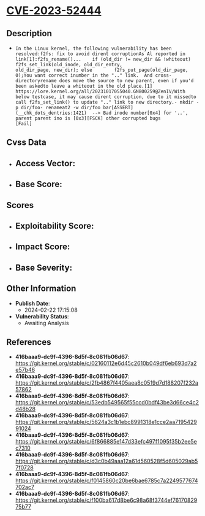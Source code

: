 
# [CVE-2023-52444](https://cve.mitre.org/cgi-bin/cvename.cgi?name=CVE-2023-52444)

## Description

- `In the Linux kernel, the following vulnerability has been resolved:f2fs: fix to avoid dirent corruptionAs Al reported in link[1]:f2fs_rename()...	if (old_dir != new_dir && !whiteout)		f2fs_set_link(old_inode, old_dir_entry,					old_dir_page, new_dir);	else		f2fs_put_page(old_dir_page, 0);You want correct inumber in the ".." link.  And cross-directoryrename does move the source to new parent, even if you'd been askedto leave a whiteout in the old place.[1] https://lore.kernel.org/all/20231017055040.GN800259@ZenIV/With below testcase, it may cause dirent corruption, due to it missedto call f2fs_set_link() to update ".." link to new directory.- mkdir -p dir/foo- renameat2 -w dir/foo bar[ASSERT] (__chk_dots_dentries:1421)  --> Bad inode number[0x4] for '..', parent parent ino is [0x3][FSCK] other corrupted bugs                           [Fail]`

## Cvss Data

- **Access Vector**:
  - 
- **Base Score**:
  - 

## Scores

- **Exploitability Score**:
  - 
- **Impact Score**:
  - 
- **Base Severity**:
  - 

## Other Information

- **Publish Date**:
  - 2024-02-22 17:15:08
- **Vulnerability Status**:
  - Awaiting Analysis

## References

- **416baaa9-dc9f-4396-8d5f-8c081fb06d67**: https://git.kernel.org/stable/c/02160112e6d45c2610b049df6eb693d7a2e57b46
- **416baaa9-dc9f-4396-8d5f-8c081fb06d67**: https://git.kernel.org/stable/c/2fb4867f4405aea8c0519d7d188207f232a57862
- **416baaa9-dc9f-4396-8d5f-8c081fb06d67**: https://git.kernel.org/stable/c/53edb549565f55ccd0bdf43be3d66ce4c2d48b28
- **416baaa9-dc9f-4396-8d5f-8c081fb06d67**: https://git.kernel.org/stable/c/5624a3c1b1ebc8991318e1cce2aa719542991024
- **416baaa9-dc9f-4396-8d5f-8c081fb06d67**: https://git.kernel.org/stable/c/6f866885e147d33efc497f1095f35b2ee5ec7310
- **416baaa9-dc9f-4396-8d5f-8c081fb06d67**: https://git.kernel.org/stable/c/d3c0b49aaa12a61d560528f5d605029ab57f0728
- **416baaa9-dc9f-4396-8d5f-8c081fb06d67**: https://git.kernel.org/stable/c/f0145860c20be6bae6785c7a2249577674702ac7
- **416baaa9-dc9f-4396-8d5f-8c081fb06d67**: https://git.kernel.org/stable/c/f100ba617d8be6c98a68f3744ef7617082975b77
